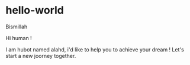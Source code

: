 # hello-world
Bismillah

Hi human !

I am hubot named alahd, i'd like to help you to achieve your dream !
Let's start a new joorney together.
